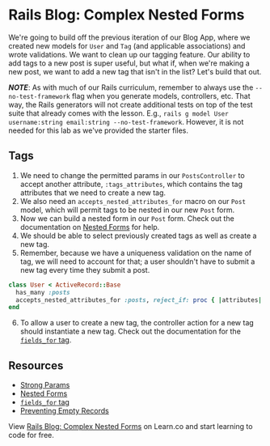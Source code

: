 # Rails Blog: Complex Nested Forms

We're going to build off the previous iteration of our Blog App, where we created new models for `User` and `Tag` (and applicable associations) and wrote validations. We want to clean up our tagging feature. Our ability to add tags to a new post is super useful, but what if, when we're making a new post, we want to add a new tag that isn't in the list? Let's build that out.

***NOTE***: As with much of our Rails curriculum, remember to always use the `--no-test-framework` flag when you generate models, controllers, etc. That way, the Rails generators will not create additional tests on top of the test suite that already comes with the lesson. E.g., `rails g model User username:string email:string --no-test-framework`. However, it is not needed for this lab as we've provided the starter files.

## Tags

1. We need to change the permitted params in our `PostsController` to accept another attribute, `:tags_attributes`, which contains the tag attributes that we need to create a new tag.
2. We also need an `accepts_nested_attributes_for` macro on our `Post` model, which will permit tags to be nested in our new `Post` form.
3. Now we can build a nested form in our `Post` form. Check out the documentation on [Nested Forms](http://guides.rubyonrails.org/form_helpers.html#nested-forms) for help.
4. We should be able to select previously created tags as well as create a new tag.
5. Remember, because we have a uniqueness validation on the name of tag, we will need to account for that; a user shouldn't have to submit a new tag every time they submit a post.

  ```ruby
  class User < ActiveRecord::Base
    has_many :posts
    accepts_nested_attributes_for :posts, reject_if: proc { |attributes| attributes['title'].blank? }
  end
  ```

6. To allow a user to create a new tag, the controller action for a new tag should instantiate a new tag. Check out the documentation for the [`fields_for` tag](http://apidock.com/rails/ActionView/Helpers/FormBuilder/fields_for).

## Resources
* [Strong Params](http://edgeguides.rubyonrails.org/action_controller_overview.html#strong-parameters)
* [Nested Forms](http://guides.rubyonrails.org/form_helpers.html#nested-forms)
* [`fields_for` tag](http://apidock.com/rails/ActionView/Helpers/FormBuilder/fields_for)
* [Preventing Empty Records](http://guides.rubyonrails.org/form_helpers.html#preventing-empty-records)

<p data-visibility='hidden'>View <a href='https://learn.co/lessons/rails-blog-nested-forms' title='Rails Blog: Complex Nested Forms'>Rails Blog: Complex Nested Forms</a> on Learn.co and start learning to code for free.</p>
